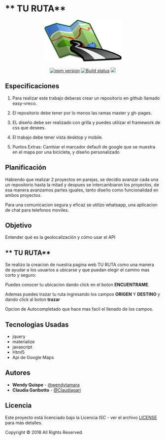   # ** TU RUTA**

<p align="center">
	<img src="docs/images/logo.png">
	</img>
</p>
<p align="center">
</p>
<p align="center">
  <a href="https://badge.fury.io/js/sweetalert"><img src="https://badge.fury.io/js/sweetalert.svg" alt="npm version" height="18"></a>
  <a href="https://travis-ci.org/t4t5/sweetalert"><img src="https://travis-ci.org/t4t5/sweetalert.svg" alt="Build status"/><a>
  <a href="https://github.com/t4t5/sweetalert/blob/master/LICENSE">
    <img src="https://img.shields.io/github/license/t4t5/sweetalert.svg" />
  </a>
</p>

##  Especificaciones

1. Para realizar este trabajo deberas crear un repositorio en github llamado easy-vreco.

2. El repositorio debe tener por lo menos las ramas master y gh-pages.

3. EL diseño debe ser realizado con grilla y puedes utilizar el framework de css que desees.

4. El trabajo debe tener vista desktop y mobile.

5. Puntos Extras: Cambiar el marcador default de google que se muestra en el mapa por una bicicleta, y diseño personalizado

## Planificación

Habiendo que realizar 2 proyectos en parejas, se decidio
avanzar cada una un repositorio hasta la mitad y despues se intercambiaron los proyectos, de esa manera avanzamos  partes iguales, tanto diseño como funcionalidad en ambos proyectos.

Para una comunicacion segura y eficaz se utilizo whatsapp,
una aplicacion de chat para telefonos moviles.

##  Objetivo

Entender qué es la geolocalización y cómo usar el API

## ** TU RUTA**

Se realizo la creacion de nuestra pagina web TU RUTA como una manera de ayudar a los usuarios a ubicarse y que puedan elegir el camino mas corto y seguro:

Puedes conocer tu ubicacion dando click en el boton **ENCUENTRAME**.

Ademas puedes trazar tu ruta
ingresando los campos **ORIGEN** Y **DESTINO** y dando click al boton **trazar**

Opcion de Autocompletado que hace mas facil el llenado de los campos.


##  Tecnologias Usadas
- jquery
- materialize
- javascript
- Html5
- Api de Google Maps

## Autores

- **Wendy Quispe** - [@wendytamara](https://github.com/wendytamara)
- **Claudia Garibotto** - [@Claudiagari](https://github.com/Claudiagari)

## Licencia

Este proyecto está licenciado bajo la Licencia ISC - ver el archivo [LICENSE](https://www.isc.org) para más detalles.

Copyright &copy; 2018 All Rights Reserved.
